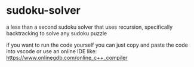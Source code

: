 # sudoku-solver
a less than a second sudoku solver that uses recursion, specifically backtracking to solve any sudoku puzzle

if you want to run the code yourself you can just copy and paste the code into vscode or use an online IDE like:  https://www.onlinegdb.com/online_c++_compiler
